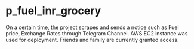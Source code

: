 # p_fuel_inr_grocery
On a certain time, the project scrapes and sends a notice such as Fuel price, Exchange Rates through Telegram Channel. AWS EC2 instance was used for deployment. Friends and family are currently granted access.
